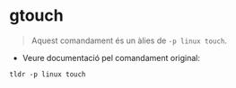 # gtouch

> Aquest comandament és un àlies de `-p linux touch`.

- Veure documentació pel comandament original:

`tldr -p linux touch`
